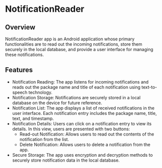 # NotificationReader

## Overview

NotificationReader app is an Android application whose primary functionalities are to read out the incoming notifications, store them securely in the local database, and provide a user interface for managing these notifications.

## Features
- Notification Reading: The app listens for incoming notifications and reads out the package name and title of each notification using text-to-speech technology.
- Notification Storage: Notifications are securely stored in a local database on the device for future reference.
- Notification List: The app displays a list of received notifications in the user interface. Each notification entry includes the package name, title, text, and timestamp.
- Notification Details: Users can click on a notification entry to view its details. In this view, users are presented with two buttons:
  - Read-out Notification: Allows users to read out the contents of the notification from the list.
  - Delete Notification: Allows users to delete a notification from the app.
- Secure Storage: The app uses encryption and decryption methods to securely store notification data in the local database.
